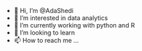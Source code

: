 - 👋 Hi, I’m @AdaShedi
- 👀 I’m interested in data analytics
- 🌱 I’m currently working with python and R
- 💞️ I’m looking to learn
- 📫 How to reach me ...

<!---
AdaShedi/AdaShedi is a ✨ special ✨ repository because its `README.md` (this file) appears on your GitHub profile.
You can click the Preview link to take a look at your changes.
--->

